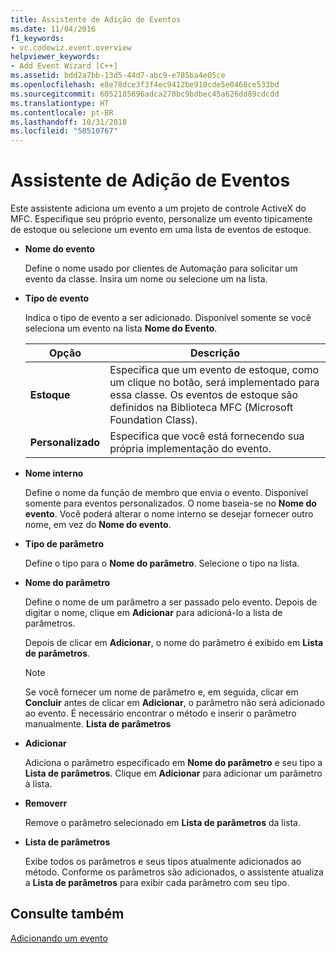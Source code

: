 ```yaml
---
title: Assistente de Adição de Eventos
ms.date: 11/04/2016
f1_keywords:
- vc.codewiz.event.overview
helpviewer_keywords:
- Add Event Wizard [C++]
ms.assetid: bdd2a7bb-13d5-44d7-abc9-e785ba4e05ce
ms.openlocfilehash: e8e78dce3f3f4ec9412be910cde5e0468ce533bd
ms.sourcegitcommit: 6052185696adca270bc9bdbec45a626dd89cdcdd
ms.translationtype: HT
ms.contentlocale: pt-BR
ms.lasthandoff: 10/31/2018
ms.locfileid: "50510767"
---
```

# <a name="add-event-wizard"></a>Assistente de Adição de Eventos

Este assistente adiciona um evento a um projeto de controle ActiveX do MFC. Especifique seu próprio evento, personalize um evento tipicamente de estoque ou selecione um evento em uma lista de eventos de estoque.

- **Nome do evento**

   Define o nome usado por clientes de Automação para solicitar um evento da classe. Insira um nome ou selecione um na lista.

- **Tipo de evento**

   Indica o tipo de evento a ser adicionado. Disponível somente se você seleciona um evento na lista **Nome do Evento**.

   |Opção|Descrição|
   |------------|-----------------|
   |**Estoque**|Especifica que um evento de estoque, como um clique no botão, será implementado para essa classe. Os eventos de estoque são definidos na Biblioteca MFC (Microsoft Foundation Class).|
   |**Personalizado**|Especifica que você está fornecendo sua própria implementação do evento.|

- **Nome interno**

   Define o nome da função de membro que envia o evento. Disponível somente para eventos personalizados. O nome baseia-se no **Nome do evento**. Você poderá alterar o nome interno se desejar fornecer outro nome, em vez do **Nome do evento**.

- **Tipo de parâmetro**

   Define o tipo para o **Nome do parâmetro**. Selecione o tipo na lista.

- **Nome do parâmetro**

   Define o nome de um parâmetro a ser passado pelo evento. Depois de digitar o nome, clique em **Adicionar** para adicioná-lo a lista de parâmetros.

   Depois de clicar em **Adicionar**, o nome do parâmetro é exibido em **Lista de parâmetros**.

   > [!NOTE]
   > Se você fornecer um nome de parâmetro e, em seguida, clicar em **Concluir** antes de clicar em **Adicionar**, o parâmetro não será adicionado ao evento. É necessário encontrar o método e inserir o parâmetro manualmente. **Lista de parâmetros**

- **Adicionar**

   Adiciona o parâmetro especificado em **Nome do parâmetro** e seu tipo a **Lista de parâmetros**. Clique em **Adicionar** para adicionar um parâmetro à lista.

- **Removerr**

   Remove o parâmetro selecionado em **Lista de parâmetros** da lista.

- **Lista de parâmetros**

   Exibe todos os parâmetros e seus tipos atualmente adicionados ao método. Conforme os parâmetros são adicionados, o assistente atualiza a **Lista de parâmetros** para exibir cada parâmetro com seu tipo.

## <a name="see-also"></a>Consulte também

[Adicionando um evento](../ide/adding-an-event-visual-cpp.md)